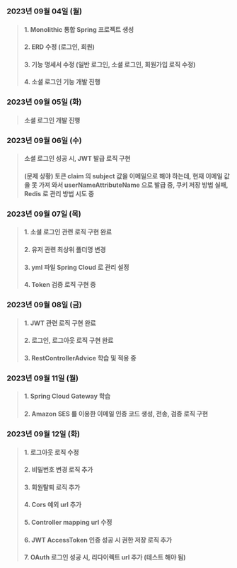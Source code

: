 ### 2023년 09월 04일 (월)

> #### 1. Monolithic 통합 Spring 프로젝트 생성
>
> #### 2. ERD 수정 (로그인, 회원)
>
> #### 3. 기능 명세서 수정 (일반 로그인, 소셜 로그인, 회원가입 로직 수정)
>
> #### 4. 소셜 로그인 기능 개발 진행

### 2023년 09월 05일 (화)

> #### 소셜 로그인 개발 진행

### 2023년 09월 06일 (수)

> #### 소셜 로그인 성공 시, JWT 발급 로직 구현
>
> #### (문제 상황) 토큰 claim 의 subject 값을 이메일으로 해야 하는데, 현재 이메일 값을 못 가져 와서 userNameAttributeName 으로 발급 중, 쿠키 저장 방법 실패, Redis 로 관리 방법 시도 중

### 2023년 09월 07일 (목)

> #### 1. 소셜 로그인 관련 로직 구현 완료
>
> #### 2. 유저 관련 최상위 폴더명 변경
>
> #### 3. yml 파일 Spring Cloud 로 관리 설정
>
> #### 4. Token 검증 로직 구현 중

### 2023년 09월 08일 (금)

> #### 1. JWT 관련 로직 구현 완료
>
> #### 2. 로그인, 로그아웃 로직 구현 완료
>
> #### 3. RestControllerAdvice 학습 및 적용 중

### 2023년 09월 11일 (월)

> #### 1. Spring Cloud Gateway 학습
>
> #### 2. Amazon SES 를 이용한 이메일 인증 코드 생성, 전송, 검증 로직 구현

### 2023년 09월 12일 (화)

> #### 1. 로그아웃 로직 수정
>
> #### 2. 비밀번호 변경 로직 추가
>
> #### 3. 회원탈퇴 로직 추가
>
> #### 4. Cors 예외 url 추가
>
> #### 5. Controller mapping url 수정
>
> #### 6. JWT AccessToken 인증 성공 시 권한 저장 로직 추가
>
> #### 7. OAuth 로그인 성공 시, 리다이렉트 url 추가 (테스트 해야 됨)
